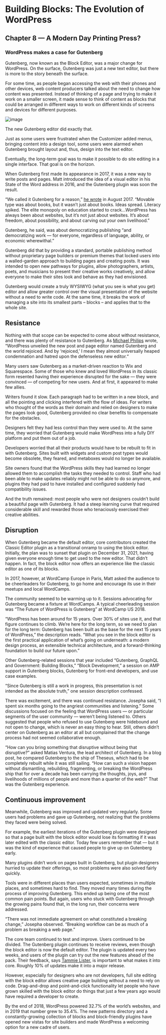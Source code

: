 # Building Blocks: The Evolution of WordPress

## Chapter 8 — A Modern Day Printing Press? 

### WordPress makes a case for Gutenberg

Gutenberg, now known as the Block Editor, was a major change for WordPress. On the surface, Gutenberg was just a new text editor, but there is more to the story beneath the surface. 

For some time, as people began accessing the web with their phones and other devices, web content producers talked about the need to change how content was presented. Instead of thinking of a page and trying to make it work on a smaller screen, it made sense to think of content as blocks that could be arranged in different ways to work on different kinds of screens and devices for different purposes. 

![image](https://ps.w.org/gutenberg/assets/icon-256x256.jpg?rev=1776042)

The new Gutenberg editor did exactly that. 

Just as some users were frustrated when the Customizer added menus, bringing content into a design tool, some users were alarmed when Gutenberg brought layout and, thus, design into the text editor. 

Eventually, the long-term goal was to make it possible to do site editing in a single interface. That goal is on the horizon. 

When Gutenberg first made its appearance in 2017, it was a new way to write posts and pages. Matt introduced the idea of a visual editor in his State of the Word address in 2016, and the Gutenberg plugin was soon the result. 

“We called it Gutenberg for a reason,” [he wrote](https://ma.tt/2017/08/we-called-it-gutenberg-for-a-reason/) in August 2017. “Movable type was about books, but it wasn’t just about books. Ideas spread. Literacy spiked. The elite monopoly on education started to crack…WordPress has always been about websites, but it’s not just about websites. It’s about freedom, about possibility, and about carving out your own livelihood.”

Gutenberg, he said, was about democratizing publishing “and democratizing work — for everyone, regardless of language, ability, or economic wherewithal.”

Gutenberg did that by providing a standard, portable publishing method without proprietary page builders or premium themes that locked users into a walled-garden approach to building pages and creating posts. It was intended to open new pathways for plugins, allow photographers, artists, poets, and musicians to present their creative works creatively, and allow everyone to make their sites look and behave as they had envisioned.

Gutenberg would create a truly WYSIWYG (what you see is what you get) editor and allow greater control over the visual presentation of the website without a need to write code. At the same time, it breaks the work of managing a site into its smallest parts – blocks – and applies that to the whole site.

## Resistance
Nothing with that scope can be expected to come about without resistance, and there was plenty of resistance to Gutenberg. As [Michael Philips](https://www.greengeeks.com/tutorials/classic-editor-wordpress/) wrote, “WordPress unveiled the new post and page editor named Gutenberg and the world rejoiced. And by ‘rejoiced,’ I mean they almost universally heaped condemnation and hatred upon the defenseless new editor.“

Many users saw Gutenberg as a market-driven reaction to Wix and Squarespace. Some of those who knew and loved WordPress in its classic form resented having their experience disrupted for the sake — they were convinced — of competing for new users. And at first, it appeared to make few allies.

Writers found it slow. Each paragraph had to be written in a new block, and all the pointing and clicking interfered with the flow of ideas. For writers who thought of the words as their domain and relied on designers to make the pages look good, Gutenberg provided no clear benefits to compensate for the obstacles. 

Designers felt they had less control than they were used to. At the same time, they worried that Gutenberg would make WordPress into a fully DIY platform and put them out of a job. 

Developers worried that all their products would have to be rebuilt to fit in with Gutenberg. Sites built with widgets and custom post types would become obsolete, they feared, and metaboxes would no longer be available.

Site owners found that the WordPress skills they had learned no longer allowed them to accomplish the tasks they needed to control. Staff who had been able to make updates reliably might not be able to do so anymore, and plugins they had paid to have installed and configured suddenly had compatibility issues. 

And the truth remained: most people who were not designers couldn’t build a beautiful page with Gutenberg. It had a steep learning curve that required considerable skill and rewarded those who tenaciously exercised their creative abilities.

## Disruption

When Gutenberg became the default editor, core contributors created the Classic Editor plugin as a transitional onramp to using the block editor. Initially, the plan was to sunset that plugin on December 31, 2021, having given everyone enough time to get used to the new editor. That didn’t happen. In fact, the block editor now offers an experience like the classic editor as one of its blocks.

In 2017, however, at WordCamp Europe in Paris, Matt asked the audience to be cheerleaders for Gutenberg, to go home and encourage its use in their meetups and local WordCamps.

The community seemed to be warming up to it. Sessions advocating for Gutenberg became a fixture at WordCamps. A typical cheerleading session was “The Future of WordPress is Gutenberg” at WordCamp US 2018.

“WordPress has been around for 15 years. Over 30% of sites use it, and that figure continues to climb. We’re here for the long term, so we need to plan for the long term: Gutenberg has been built as the base for the next 15 years of WordPress,” the description reads. “What you see in the block editor is the first practical application of what’s going on underneath: a modern design process, an extensible technical architecture, and a forward-thinking foundation to build our future upon.”

Other Gutenberg-related sessions that year included “Gutenberg, GraphQL and Government: Building Blocks,” “Block Development,” a session on AMP support in Gutenberg blocks, Gutenberg for front-end developers, and use case examples.

“Since Gutenberg is still a work in progress, this presentation is not intended as the absolute truth,” one session description confessed. 

There was excitement, and there was continued resistance. Josepha said, “I spent six months going to the angriest communities and listening.” Some discussions focused on the feeling that WordPress users — or particular segments of the user community — weren’t being listened to. Others suggested that people who refused to use Gutenberg were hidebound and not open to change, which is never an easy thing to hear. Still, others didn’t center on Gutenberg as an editor at all but complained that the change process had not seemed collaborative enough. 

“How can you bring something that disruptive without being that disruptive?” asked Matias Ventura, the lead architect of Gutenberg. In a blog post, he compared Gutenberg to the ship of Theseus, which had to be completely rebuilt while it was still sailing. “How can such a vision happen without dismantling, rebuilding, fragmenting, or breaking the WordPress ship that for over a decade has been carrying the thoughts, joys, and livelihoods of millions of people and more than a quarter of the web?” That was the Gutenberg experience.

## Continuous improvement
Meanwhile, Gutenberg was improved and updated very regularly. Some users had problems and gave up Gutenberg, not realizing that the problems they faced were being solved.

For example, the earliest iterations of the Gutenberg plugin were designed so that a page built with the block editor would lose its formatting if it was later edited with the classic editor. Today few users remember that — but it was the kind of experience that caused people to give up on Gutenberg early. 

Many plugins didn’t work on pages built in Gutenberg, but plugin designers hurried to update their offerings, so most problems were also solved fairly quickly. 

Tools were in different places than users expected, sometimes in multiple places, and sometimes hard to find. They moved many times during the process of improving Gutenberg. This ended up being one of the most common pain points. But again, users who stuck with Gutenberg through the growing pains found that, in the long run, their concerns were addressed. 

“There was not immediate agreement on what constituted a breaking change,” Josepha observed. “Breaking workflow can be as much of a problem as breaking a web page.”

The core team continued to test and improve. Users continued to be divided. The Gutenberg plugin continues to receive reviews, even though the block editor is now the default editor. The plugin is updated every two weeks, and users of the plugin can try out the new features ahead of the pack. Their feedback, says [Tammie Lister](https://profiles.wordpress.org/karmatosed/), is important to what makes it into core. Roughly 10% of updates make it into a major release.

However, especially for designers who are not developers, full site editing with the block editor allows creative page building without a need to rely on code. Drag-and-drop and point-and-click functionality let people who have grown skilled with the block editor do things that just a few years ago would have required a developer to create.

By the end of 2018, WordPress powered 32.7% of the world’s websites, and in 2019 that number grew to 35.4%. The new patterns directory and a constantly-growing collection of blocks and block-friendly plugins have opened new vistas for site builders and made WordPress a welcoming option for a new cadre of users. 
